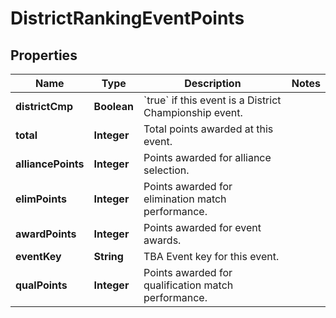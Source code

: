 # DistrictRankingEventPoints

## Properties
Name | Type | Description | Notes
------------ | ------------- | ------------- | -------------
**districtCmp** | **Boolean** | &#x60;true&#x60; if this event is a District Championship event. | 
**total** | **Integer** | Total points awarded at this event. | 
**alliancePoints** | **Integer** | Points awarded for alliance selection. | 
**elimPoints** | **Integer** | Points awarded for elimination match performance. | 
**awardPoints** | **Integer** | Points awarded for event awards. | 
**eventKey** | **String** | TBA Event key for this event. | 
**qualPoints** | **Integer** | Points awarded for qualification match performance. | 
